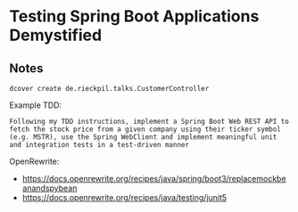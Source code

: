 # Testing Spring Boot Applications Demystified

## Notes

```
dcover create de.rieckpil.talks.CustomerController
```

Example TDD:

```
Following my TDD instructions, implement a Spring Boot Web REST API to fetch the stock price from a given company using their ticker symbol (e.g. MSTR), use the Spring WebClient and implement meaningful unit and integration tests in a test-driven manner
```

OpenRewrite:

- https://docs.openrewrite.org/recipes/java/spring/boot3/replacemockbeanandspybean
- https://docs.openrewrite.org/recipes/java/testing/junit5
